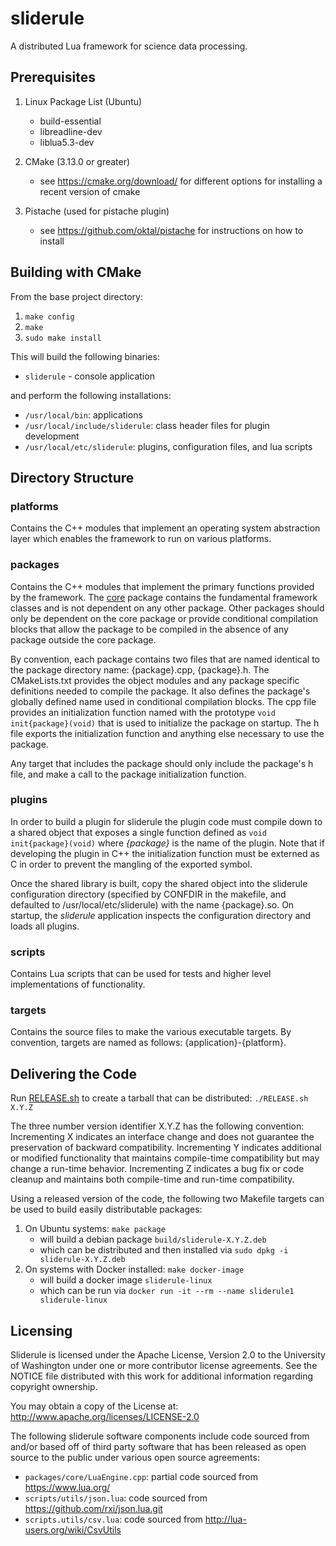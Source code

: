 # sliderule

A distributed Lua framework for science data processing.

## Prerequisites

1. Linux Package List (Ubuntu)
   * build-essential
   * libreadline-dev
   * liblua5.3-dev

2. CMake (3.13.0 or greater)
   * see https://cmake.org/download/ for different options for installing a recent version of cmake

3. Pistache (used for pistache plugin)
   * see https://github.com/oktal/pistache for instructions on how to install

## Building with CMake

From the base project directory:
1. `make config`
2. `make`
3. `sudo make install`

This will build the following binaries:
* `sliderule` - console application

and perform the following installations:
* `/usr/local/bin`: applications
* `/usr/local/include/sliderule`: class header files for plugin development
* `/usr/local/etc/sliderule`: plugins, configuration files, and lua scripts

## Directory Structure

### platforms

Contains the C++ modules that implement an operating system abstraction layer which enables the framework to run on various platforms.

### packages

Contains the C++ modules that implement the primary functions provided by the framework.  The [core](packages/core/core.md) package contains the fundamental framework classes and is not dependent on any other package.  Other packages should only be dependent on the core package or provide conditional compilation blocks that allow the package to be compiled in the absence of any package outside the core package.

By convention, each package contains two files that are named identical to the package directory name: {package}.cpp, {package}.h.  The CMakeLists.txt provides the object modules and any package specific definitions needed to compile the package.  It also defines the package's globally defined name used in conditional compilation blocks.  The cpp file provides an initialization function named with the prototype `void init{package}(void)` that is used to initialize the package on startup.  The h file exports the initialization function and anything else necessary to use the package.

Any target that includes the package should only include the package's h file, and make a call to the package initialization function.

### plugins

In order to build a plugin for sliderule the plugin code must compile down to a shared object that exposes a single function defined as `void init{package}(void)` where _{package}_ is the name of the plugin.  Note that if developing the plugin in C++ the initialization function must be externed as C in order to prevent the mangling of the exported symbol.

Once the shared library is built, copy the shared object into the sliderule configuration directory (specified by CONFDIR in the makefile, and defaulted to /usr/local/etc/sliderule) with the name {package}.so.  On startup, the _sliderule_ application inspects the configuration directory and loads all plugins.

### scripts

Contains Lua scripts that can be used for tests and higher level implementations of functionality. 

### targets

Contains the source files to make the various executable targets. By convention, targets are named as follows: {application}-{platform}.

## Delivering the Code


Run [RELEASE.sh](RELEASE.sh) to create a tarball that can be distributed: `./RELEASE.sh X.Y.Z`

The three number version identifier X.Y.Z has the following convention: Incrementing X indicates an interface change and does not guarantee the preservation of backward compatibility.  Incrementing Y indicates additional or modified functionality that maintains compile-time compatibility but may change a run-time behavior.  Incrementing Z indicates a bug fix or code cleanup and maintains both compile-time and run-time compatibility.

Using a released version of the code, the following two Makefile targets can be used to build easily distributable packages:
1. On Ubuntu systems: `make package` 
   * will build a debian package `build/sliderule-X.Y.Z.deb` 
   * which can be distributed and then installed via `sudo dpkg -i sliderule-X.Y.Z.deb`
2. On systems with Docker installed: `make docker-image` 
   * will build a docker image `sliderule-linux` 
   * which can be run via `docker run -it --rm --name sliderule1 sliderule-linux`

## Licensing

Sliderule is licensed under the Apache License, Version 2.0
to the University of Washington under one or more contributor 
license agreements.  See the NOTICE file distributed with this 
work for additional information regarding copyright ownership.  

You may obtain a copy of the License at: http://www.apache.org/licenses/LICENSE-2.0

The following sliderule software components include code sourced from and/or 
based off of third party software that has been released as open source to the 
public under various open source agreements:  
* `packages/core/LuaEngine.cpp`: partial code sourced from https://www.lua.org/
* `scripts/utils/json.lua`: code sourced from https://github.com/rxi/json.lua.git
* `scripts.utils/csv.lua`: code sourced from http://lua-users.org/wiki/CsvUtils
